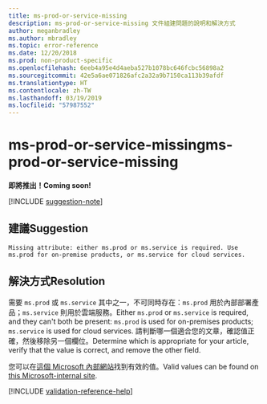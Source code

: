 ```yaml
---
title: ms-prod-or-service-missing
description: ms-prod-or-service-missing 文件組建問題的說明和解決方式
author: meganbradley
ms.author: mbradley
ms.topic: error-reference
ms.date: 12/20/2018
ms.prod: non-product-specific
ms.openlocfilehash: 6eeb4a95e4d4aeba527b1078bc646fcbc56898a2
ms.sourcegitcommit: 42e5a6ae071826afc2a32a9b7150ca113b39afdf
ms.translationtype: HT
ms.contentlocale: zh-TW
ms.lasthandoff: 03/19/2019
ms.locfileid: "57987552"
---
```

# <a name="ms-prod-or-service-missing"></a><span data-ttu-id="b764e-103">ms-prod-or-service-missing</span><span class="sxs-lookup"><span data-stu-id="b764e-103">ms-prod-or-service-missing</span></span>

<span data-ttu-id="b764e-104">**即將推出！**</span><span class="sxs-lookup"><span data-stu-id="b764e-104">**Coming soon!**</span></span>

[!INCLUDE [suggestion-note](includes/suggestion-note.md)]

## <a name="suggestion"></a><span data-ttu-id="b764e-105">建議</span><span class="sxs-lookup"><span data-stu-id="b764e-105">Suggestion</span></span>

`Missing attribute: either ms.prod or ms.service is required. Use ms.prod for on-premise products, or ms.service for cloud services.`

## <a name="resolution"></a><span data-ttu-id="b764e-106">解決方式</span><span class="sxs-lookup"><span data-stu-id="b764e-106">Resolution</span></span>

<span data-ttu-id="b764e-107">需要 `ms.prod` 或 `ms.service` 其中之一，不可同時存在：`ms.prod` 用於內部部署產品；`ms.service` 則用於雲端服務。</span><span class="sxs-lookup"><span data-stu-id="b764e-107">Either `ms.prod` or `ms.service` is required, and they can't both be present: `ms.prod` is used for on-premises products; `ms.service` is used for cloud services.</span></span> <span data-ttu-id="b764e-108">請判斷哪一個適合您的文章，確認值正確，然後移除另一個欄位。</span><span class="sxs-lookup"><span data-stu-id="b764e-108">Determine which is appropriate for your article, verify that the value is correct, and remove the other field.</span></span>

<span data-ttu-id="b764e-109">您可以在[這個 Microsoft 內部網站](https://docsmetadatatool.azurewebsites.net/allowlists)找到有效的值。</span><span class="sxs-lookup"><span data-stu-id="b764e-109">Valid values can be found on [this Microsoft-internal site](https://docsmetadatatool.azurewebsites.net/allowlists).</span></span>

<!--make sure to add this file to your includes folder and verify the path-->
[!INCLUDE [validation-reference-help](includes/validation-reference-help.md)]